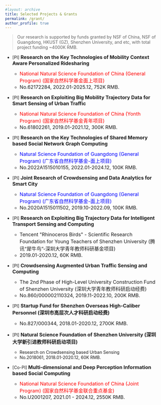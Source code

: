 ```yaml
---
#layout: archive
title: Selected Projects & Grants
permalink: /grant/
author_profile: true
---
```


> Our research is supported by funds granted by NSF of China, NSF of Guangdong, HKUST (GZ), Shenzhen University, and etc, with total project funding ~4000K RMB. 

* [PI] **<font size=3>Research on the Key Technologies of Mobility Context Aware Personalized Ridesharing</font>**  
  - <font size=3 color=red> National Natural Science Foundation of China (General Program) (国家自然科学基金面上项目)</font>
  - <font size=3>No.62172284, 2022.01-2025.12, 752K RMB.</font>

* [PI] **<font size=3>Research on Exploiting Big Mobility Trajectory Data for Smart Sensing of Urban Traffic</font>**  
  - <font size=3 color=red>National Natural Science Foundation of China (Yonth Program) (国家自然科学基金青年项目)</font>
  - <font size=3>No.61802261, 2019.01-2021.12, 300K RMB.</font>

* [PI] **<font size=3>Research on the Key Technologies of Shared Memory based Social Network Graph Computing</font>**  
  - <font size=3 color=blue>Natural Science Foundation of Guangdong (General Program) (广东省自然科学基金-面上项目)</font>  
  - <font size=3>No.2022A1515010155, 2022.01-2024.12, 100K RMB.</font>

* [PI] **<font size=3>Joint Research of Crowdsensing and Data Analytics for Smart City</font>**  
  - <font size=3 color=blue>Natural Science Foundation of Guangdong (General Program) (广东省自然科学基金-面上项目)</font>  
  - <font size=3>No.2020A1515011502, 2019.10-2022.09, 100K RMB.</font>

* [PI] **<font size=3>Research on Exploiting Big Trajectory Data for Intelligent Transport Sensing and Computing</font>**  
  - <font size=3>Tencent "Rhinoceros Birds" - Scientific Research Foundation for Young Teachers of Shenzhen University (腾讯“犀牛鸟”-深圳大学青年教师科研基金项目)</font>
  - <font size=3>2019.01-2020.12, 60K RMB.</font>

* [PI] **<font size=3>Crowdsensing Augmented Urban Traffic Sensing and Computing</font>**  
  - <font size=3>The 2nd Phase of High-Level University Construction Fund of Shenzhen University (深圳大学青年教师科研启动经费)</font>
  - <font size=3>No.860/000002110324, 2019.11-2022.10, 200K RMB.</font>

* [PI] **<font size=3>Startup Fund for Shenzhen Overseas High-Caliber Personnel (深圳市高层次人才科研启动经费)</font>**  
  - <font size=3>No.827/000344, 2018.01-2020.12, 2700K RMB.</font>

* [PI] **<font size=3>Natural Science Foundation of Shenzhen University (深圳大学新引进教师科研启动项目)</font>**  
  - Research on Crowdsensing based Urban Sensing
  - No.2018061, 2018.01-2020.12, 60K RMB.

* [Co-PI] **<font size=3>Multi-dimensional and Deep Perception Information based Social Computing</font>**
  - <font size=3 color=red>National Natural Science Foundation of China (Joint Program) (国家自然科学基金联合重点基金)</font>
  - <font size=3>No.U2001207, 2021.01 - 2024.12, 2550K RMB.</font>
